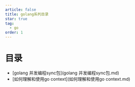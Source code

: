 ```yaml
---
article: false
title: golang系列目录
star: true
tag:
  - go
order: 1
---
```


# 目录

- [golang 并发编程sync包](golang 并发编程sync包.md)
- [如何理解和使用go context](如何理解和使用go context.md)
